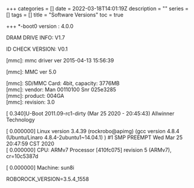 +++
categories = []
date = 2022-03-18T14:01:19Z
description = ""
series = []
tags = []
title = "Software Versions"
toc = true

+++
\*-boot0 version : 4.0.0

DRAM DRIVE INFO: V1.7

ID CHECK VERSION: V0.1

\[mmc\]: mmc driver ver 2015-04-13 15:56:39

\[mmc\]: MMC ver 5.0

\[mmc\]: SD/MMC Card: 4bit, capacity: 3776MB  
\[mmc\]: vendor: Man 00110100 Snr 025e3285  
\[mmc\]: product: 004GA  
\[mmc\]: revision: 3.0

\[      0.340\]U-Boot 2011.09-rc1-dirty (Mar 25 2020 - 20:45:43) Allwinner Technology

\[    0.000000\] Linux version 3.4.39 (rockrobo@apimg) (gcc version 4.8.4 (Ubuntu/Linaro 4.8.4-2ubuntu1\~14.04.1) ) #1 SMP PREEMPT Wed Mar 25 20:47:59 CST 2020  
\[    0.000000\] CPU: ARMv7 Processor \[410fc075\] revision 5 (ARMv7), cr=10c5387d

\[    0.000000\] Machine: sun8i

ROBOROCK_VERSION=3.5.4_1558